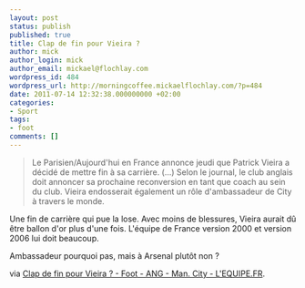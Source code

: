 ```yaml
---
layout: post
status: publish
published: true
title: Clap de fin pour Vieira ?
author: mick
author_login: mick
author_email: mickael@flochlay.com
wordpress_id: 484
wordpress_url: http://morningcoffee.mickaelflochlay.com/?p=484
date: 2011-07-14 12:32:38.000000000 +02:00
categories:
- Sport
tags:
- foot
comments: []
---
```

<blockquote>Le Parisien/Aujourd'hui en France annonce jeudi que Patrick Vieira a décidé de mettre fin à sa carrière. (...) Selon le journal, le club anglais doit annoncer sa prochaine reconversion en tant que coach au sein du club. Vieira endosserait également un rôle d'ambassadeur de City à travers le monde.</blockquote>
Une fin de carrière qui pue la lose. Avec moins de blessures, Vieira aurait dû être ballon d'or plus d'une fois. L'équipe de France version 2000 et version 2006 lui doit beaucoup.

Ambassadeur pourquoi pas, mais à Arsenal plutôt non ?

via <a href="http://www.lequipe.fr/Football/breves2011/20110714_083110_clap-de-fin-pour-vieira.html">Clap de fin pour Vieira ? - Foot - ANG - Man. City - L'EQUIPE.FR</a>.
